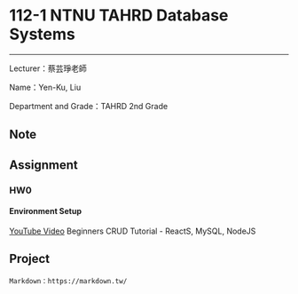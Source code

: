 # 112-1 NTNU TAHRD Database Systems
---
Lecturer：蔡芸琤老師

Name：Yen-Ku, Liu

Department and Grade：TAHRD 2nd Grade

## Note
## Assignment
### HW0
#### Environment Setup

[YouTube Video](https://youtu.be/CdIlyaEeyC8)
Beginners CRUD Tutorial - ReactS, MySQL, NodeJS



## Project

```
Markdown：https://markdown.tw/
```
